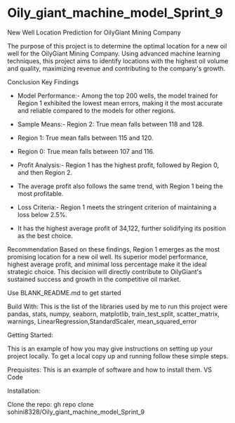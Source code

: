 # Oily_giant_machine_model_Sprint_9

New Well Location Prediction for OilyGiant Mining Company

The purpose of this project is to determine the optimal location for a new oil well for the OilyGiant Mining Company. Using advanced machine learning techniques, this project aims to identify locations with the highest oil volume and quality, maximizing revenue and contributing to the company's growth.

Conclusion
Key Findings
- Model Performance:- Among the top 200 wells, the model trained for Region 1 exhibited the lowest mean errors, making it the most accurate and reliable compared to the models for other regions.

- Sample Means:- Region 2: True mean falls between 118 and 128.
- Region 1: True mean falls between 115 and 120.
- Region 0: True mean falls between 107 and 116.

- Profit Analysis:- Region 1 has the highest profit, followed by Region 0, and then Region 2.
- The average profit also follows the same trend, with Region 1 being the most profitable.

- Loss Criteria:- Region 1 meets the stringent criterion of maintaining a loss below 2.5%.
- It has the highest average profit of 34,122, further solidifying its position as the best choice.


Recommendation
Based on these findings, Region 1 emerges as the most promising location for a new oil well. Its superior model performance, highest average profit, and minimal loss percentage make it the ideal strategic choice. This decision will directly contribute to OilyGiant's sustained success and growth in the competitive oil market.

Use BLANK_README.md to get started

Build With: This is the list of the libraries used by me to run this project were pandas, stats, numpy, seaborn, matplotlib, train_test_split, scatter_matrix, warnings, LinearRegression,StandardScaler, mean_squared_error

Getting Started:

This is an example of how you may give instructions on setting up your project locally. To get a local copy up and running follow these simple steps.

Prequisites: This is an example of software and how to install them. VS Code

Installation:

Clone the repo: gh repo clone sohini8328/Oily_giant_machine_model_Sprint_9



